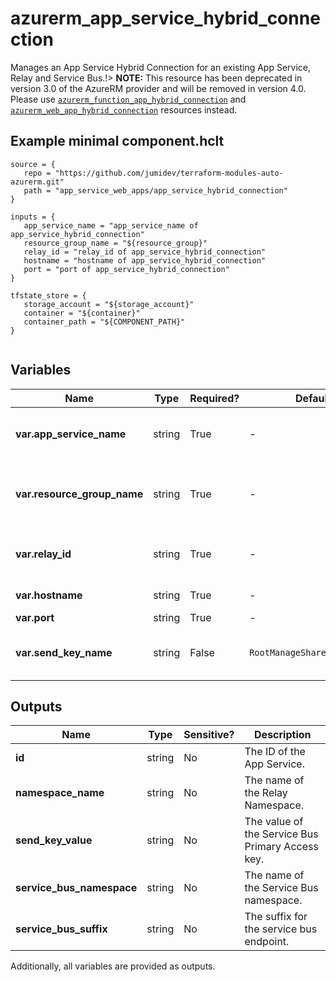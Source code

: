 # azurerm_app_service_hybrid_connection

Manages an App Service Hybrid Connection for an existing App Service, Relay and Service Bus.!> **NOTE:** This resource has been deprecated in version 3.0 of the AzureRM provider and will be removed in version 4.0. Please use [`azurerm_function_app_hybrid_connection`](https://registry.terraform.io/providers/hashicorp/azurerm/latest/docs/resources/function_app_hybrid_connection) and [`azurerm_web_app_hybrid_connection`](https://registry.terraform.io/providers/hashicorp/azurerm/latest/docs/resources/web_app_hybrid_connection) resources instead.

## Example minimal component.hclt

```hcl
source = {
   repo = "https://github.com/jumidev/terraform-modules-auto-azurerm.git" 
   path = "app_service_web_apps/app_service_hybrid_connection" 
}

inputs = {
   app_service_name = "app_service_name of app_service_hybrid_connection" 
   resource_group_name = "${resource_group}" 
   relay_id = "relay_id of app_service_hybrid_connection" 
   hostname = "hostname of app_service_hybrid_connection" 
   port = "port of app_service_hybrid_connection" 
}

tfstate_store = {
   storage_account = "${storage_account}" 
   container = "${container}" 
   container_path = "${COMPONENT_PATH}" 
}


```

## Variables

| Name | Type | Required? |  Default  |  Description |
| ---- | ---- | --------- |  ----------- | ----------- |
| **var.app_service_name** | string | True | -  |  Specifies the name of the App Service. Changing this forces a new resource to be created. | 
| **var.resource_group_name** | string | True | -  |  The name of the resource group in which to create the App Service. Changing this forces a new resource to be created. | 
| **var.relay_id** | string | True | -  |  The ID of the Service Bus Relay. Changing this forces a new resource to be created. | 
| **var.hostname** | string | True | -  |  The hostname of the endpoint. | 
| **var.port** | string | True | -  |  The port of the endpoint. | 
| **var.send_key_name** | string | False | `RootManageSharedAccessKey`  |  The name of the Service Bus key which has Send permissions. Defaults to `RootManageSharedAccessKey`. | 



## Outputs

| Name | Type | Sensitive? | Description |
| ---- | ---- | --------- | --------- |
| **id** | string | No  | The ID of the App Service. | 
| **namespace_name** | string | No  | The name of the Relay Namespace. | 
| **send_key_value** | string | No  | The value of the Service Bus Primary Access key. | 
| **service_bus_namespace** | string | No  | The name of the Service Bus namespace. | 
| **service_bus_suffix** | string | No  | The suffix for the service bus endpoint. | 

Additionally, all variables are provided as outputs.
